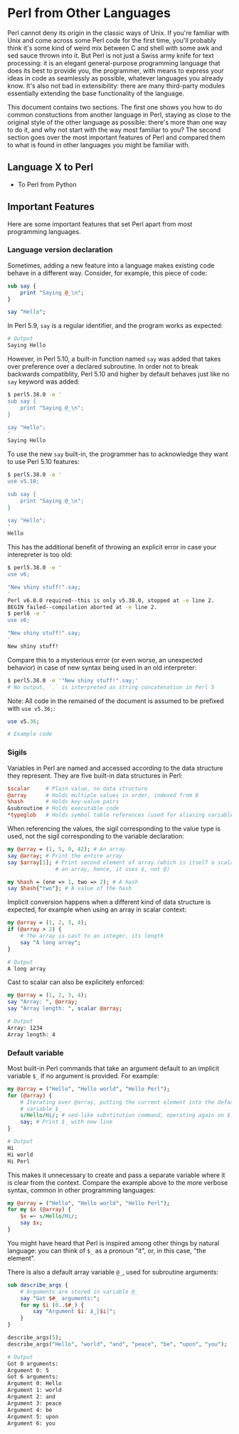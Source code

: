 # Perl from Other Languages

Perl cannot deny its origin in the classic ways of Unix. If you're familiar
with Unix and come across some Perl code for the first time, you'll probably
think it's some kind of weird mix between C and shell with some awk and sed
sauce thrown into it. But Perl is not just a Swiss army knife for text
processing: it is an elegant general-purpose programming language that does its
best to provide you, the programmer, with means to express your ideas in code
as seamlessly as possible, whatever languages you already know. It's also not
bad in extensibility: there are many third-party modules essentially extending
the base functionality of the language.

This document contains two sections. The first one shows you how to do common
constuctions from another language in Perl, staying as close to the original
style of the other language as possible: there's more than one way to do it, and
why not start with the way most familiar to you? The second section goes over
the most important features of Perl and compared them to what is found in other
languages you might be familiar with.


## Language X to Perl

- To Perl from Python

## Important Features

Here are some important features that set Perl apart from most programming
languages.

### Language version declaration

Sometimes, adding a new feature into a language makes existing code behave
in a different way. Consider, for example, this piece of code:

```perl
sub say {
    print "Saying @_\n";
}

say "Hello";
```

In Perl 5.9, `say` is a regular identifier, and the program works as expected:

```bash
# Output
Saying Hello
```

However, in Perl 5.10, a built-in function named `say` was added that takes over
preference over a declared subroutine. In order not to break backwards
compatiblity, Perl 5.10 and higher by default behaves just like no `say` keyword
was added:

```bash
$ perl5.38.0 -e '
sub say {
    print "Saying @_\n";
}

say "Hello";
'
Saying Hello
```

To use the new `say` built-in, the programmer has to acknowledge they want to use Perl 5.10 features:

```bash
$ perl5.38.0 -e '
use v5.10;

sub say {
    print "Saying @_\n";
}

say "Hello";
'
Hello
```

This has the additional benefit of throwing an explicit error in case your
interepreter is too old:

```bash
$ perl5.38.0 -e '
use v6;

"New shiny stuff!".say;
'
Perl v6.0.0 required--this is only v5.38.0, stopped at -e line 2.
BEGIN failed--compilation aborted at -e line 2.
$ perl6 -e '
use v6;

"New shiny stuff!".say;
'
New shiny stuff!
```

Compare this to a mysterious error (or even worse, an unexpected behavior) in
case of new syntax being used in an old interpreter:

```bash
$ perl5.38.0 -e '"New shiny stuff!".say;'
# No output, `.` is interpreted as string concatenation in Perl 5
```

Note: All code in the remained of the document is assumed to be prefixed 
with `use v5.36;`:

```perl
use v5.36;

# Example code
```

### Sigils

Variables in Perl are named and accessed according to the data structure they
represent. They are five built-in data structures in Perl:

```perl
$scalar     # Plain value, no data structure
@array      # Holds multiple values in order, indexed from 0
%hash       # Holds key-value pairs
&subroutine # Holds executable code
*typeglob   # Holds symbol table references (used for aliasing variables)
```

When referencing the values, the sigil corresponding to the value type is used,
not the sigil corresponding to the variable declaration:

```perl
my @array = (1, 5, 9, 42); # An array
say @array; # Print the entire array
say $array[1]; # Print second element of array (which is itself a scalar, not
               # an array, hence, it uses $, not @)

my %hash = (one => 1, two => 2); # A hash
say $hash{"two"}; # A value of the hash
```

Implicit conversion happens when a different kind of data structure is expected,
for example when using an array in scalar context:

```perl
my @array = (1, 2, 3, 4);
if (@array > 2) {
    # The array is cast to an integer, its length
    say "A long array";
}
```
```bash
# Output
A long array
```

Cast to scalar can also be explicitely enforced:
```perl
my @array = (1, 2, 3, 4);
say "Array: ", @array;
say "Array length: ", scalar @array;
```
```bash
# Output
Array: 1234
Array length: 4
```

### Default variable

Most built-in Perl commands that take an argument default to an implicit
variable `$_` if no argument is provided. For example:

```perl
my @array = ("Hello", "Hello world", "Hello Perl");
for (@array) {
    # Iterating over @array, putting the current element into the default
    # variable $_
    s/Hello/Hi/; # sed-like substitution command, operating again on $_
    say; # Print $_ with new line
}
```
```bash
# Output
Hi
Hi world
Hi Perl
```

This makes it unnecessary to create and pass a separate variable where it is
clear from the context. Compare the example above to the more verbose syntax,
common in other programming languages:

```perl
my @array = ("Hello", "Hello world", "Hello Perl");
for my $x (@array) {
    $x =~ s/Hello/Hi/;
    say $x;
}
```

You might have heard that Perl is inspired among other things by natural 
language: you can think of `$_` as a pronoun "it", or, in this case, "the
element".

There is also a default array variable `@_`, used for subroutine arguments:

```perl
sub describe_args {
    # Arguments are stored in variable @_
    say "Got $#_ arguments:";
    for my $i (0..$#_) {
        say "Argument $i: $_[$i]";
    }
}

describe_args(5);
describe_args("Hello", "world", "and", "peace", "be", "upon", "you");
```
```bash
# Output
Got 0 arguments:
Argument 0: 5
Got 6 arguments:
Argument 0: Hello
Argument 1: world
Argument 2: and
Argument 3: peace
Argument 4: be
Argument 5: upon
Argument 6: you
```
